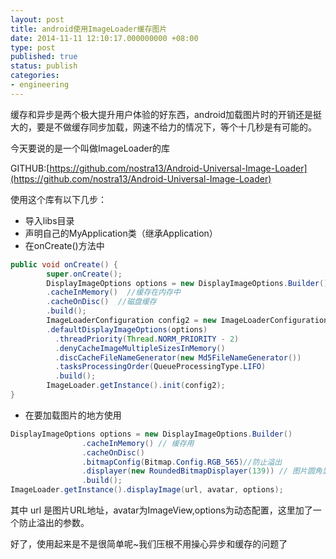 ```yaml
---
layout: post
title: android使用ImageLoader缓存图片
date: 2014-11-11 12:10:17.000000000 +08:00
type: post
published: true
status: publish
categories:
- engineering
---
```

缓存和异步是两个极大提升用户体验的好东西，android加载图片时的开销还是挺大的，要是不做缓存同步加载，网速不给力的情况下，等个十几秒是有可能的。

今天要说的是一个叫做ImageLoader的库

GITHUB:[https://github.com/nostra13/Android-Universal-Image-Loader](https://github.com/nostra13/Android-Universal-Image-Loader)

使用这个库有以下几步：
+ 导入libs目录
+ 声明自己的MyApplication类（继承Application）
+ 在onCreate()方法中

```java
public void onCreate() {
        super.onCreate();
        DisplayImageOptions options = new DisplayImageOptions.Builder()  
        .cacheInMemory()  //缓存在内存中
        .cacheOnDisc()  //磁盘缓存
        .build();  
        ImageLoaderConfiguration config2 = new ImageLoaderConfiguration.Builder(this)
        .defaultDisplayImageOptions(options)
          .threadPriority(Thread.NORM_PRIORITY - 2)
          .denyCacheImageMultipleSizesInMemory()
          .discCacheFileNameGenerator(new Md5FileNameGenerator())
          .tasksProcessingOrder(QueueProcessingType.LIFO)
          .build();
        ImageLoader.getInstance().init(config2);
}
```

+ 在要加载图片的地方使用

```java
DisplayImageOptions options = new DisplayImageOptions.Builder()
				.cacheInMemory() // 缓存用
				.cacheOnDisc()
				.bitmapConfig(Bitmap.Config.RGB_565)//防止溢出
				.displayer(new RoundedBitmapDisplayer(139)) // 图片圆角显示，值为整数
				.build();
ImageLoader.getInstance().displayImage(url, avatar, options);
```

其中 url 是图片URL地址，avatar为ImageView,options为动态配置，这里加了一个防止溢出的参数。

好了，使用起来是不是很简单呢~我们压根不用操心异步和缓存的问题了